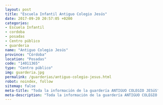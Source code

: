 ```yaml
---
layout: post
title: "Escuela Infantil Antiguo Colegio Jesús"
date: 2017-09-20 20:57:05 +0200
categories:
- Escuela Infantil
- cordoba
- posadas
- Centro público
- guarderia
name: "Antiguo Colegio Jesús"
province: "Córdoba"
location: "Posadas"
code: "14011365"
type: "Centro público"
img: guarderia.jpg
permalink: /guarderias/antiguo-colegio-jesus.html
robot: noindex, follow
sitemap: false
meta-title: "Toda la información de la guardería ANTIGUO COLEGIO JESúS"
meta-description: "Toda la información de la guardería ANTIGUO COLEGIO JESúS"
---
```


